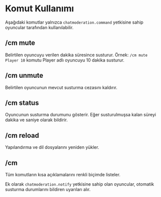 # Komut Kullanımı

Aşağıdaki komutlar yalnızca `chatmoderation.command` yetkisine sahip oyuncular tarafından kullanılabilir.

## /cm mute <oyuncu> <dakika>
Belirtilen oyuncuyu verilen dakika süresince susturur. Örnek: `/cm mute Player 10` komutu Player adlı oyuncuyu 10 dakika susturur.

## /cm unmute <oyuncu>
Belirtilen oyuncunun mevcut susturma cezasını kaldırır.

## /cm status <oyuncu>
Oyuncunun susturma durumunu gösterir. Eğer susturulmuşsa kalan süreyi dakika ve saniye olarak bildirir.

## /cm reload
Yapılandırma ve dil dosyalarını yeniden yükler.

## /cm
Tüm komutların kısa açıklamalarını renkli biçimde listeler.

Ek olarak `chatmoderation.notify` yetkisine sahip olan oyuncular, otomatik susturma durumlarını bildiren uyarıları alır.
